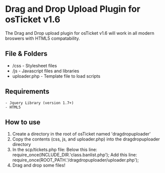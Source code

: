 # Drag and Drop Upload Plugin for osTicket v1.6

The Drag and Drop upload plugin for osTicket v1.6 will work in all modern broswers with HTML5 compatability.

## File & Folders

 - /css 	-	Stylesheet files
 - /js  	-	Javascript files and libraries
 - uploader.php -	Template file to load scripts

## Requirements

	- Jquery Library (version 1.7+)
	- HTML5

## How to use

 1. Create a directory in the root of osTicket named 'dragdropuploader'
 2. Copy the contents (css, js, and uploader.php) into the dragdropuploader directory
 3. In the scp/tickets.php file:
        Below this line: require_once(INCLUDE_DIR.'class.banlist.php');
        Add this line: require_once(ROOT_PATH.'/dragdropuploader/uploader.php');
 4. Drag and drop some files!	



	
